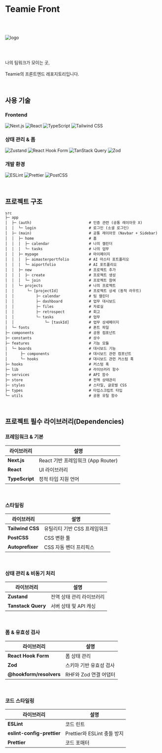 # Teamie Front

<br>
<br>

![logo](https://github.com/user-attachments/assets/2a0af9d6-6cf3-4474-9f69-6c54c81c7c5d)

<br>
<br>

나의 팀워크가 모이는 곳,
<br>
<br>
Teamie의 프론트엔드 레포지토리입니다.

<br>

## 사용 기술

### Frontend

![Next.js](https://img.shields.io/badge/Next.js-000000?style=for-the-badge&logo=next.js&logoColor=white)
![React](https://img.shields.io/badge/React-61DAFB?style=for-the-badge&logo=react&logoColor=black)
![TypeScript](https://img.shields.io/badge/TypeScript-3178C6?style=for-the-badge&logo=typescript&logoColor=white)
![Tailwind CSS](https://img.shields.io/badge/TailwindCSS-06B6D4?style=for-the-badge&logo=tailwind-css&logoColor=white)

### 상태 관리 & 폼

![Zustand](https://img.shields.io/badge/Zustand-000000?style=for-the-badge&logo=Zustand&logoColor=white)
![React Hook Form](https://img.shields.io/badge/React%20Hook%20Form-EC5990?style=for-the-badge&logo=react-hook-form&logoColor=white)
![TanStack Query](https://img.shields.io/badge/TanStack%20Query-FF4154?style=for-the-badge&logo=react-query&logoColor=white)
![Zod](https://img.shields.io/badge/Zod-3178C6?style=for-the-badge&logo=Zod&logoColor=white)

### 개발 환경

![ESLint](https://img.shields.io/badge/ESLint-4B32C3?style=for-the-badge&logo=eslint&logoColor=white)
![Prettier](https://img.shields.io/badge/Prettier-F7B93E?style=for-the-badge&logo=prettier&logoColor=white)
![PostCSS](https://img.shields.io/badge/PostCSS-DD3A0A?style=for-the-badge&logo=postcss&logoColor=white)

<br>

## 프로젝트 구조

```
src
├─ app
│  ├─ (auth)                          # 인증 관련 (공통 레이아웃 X)
│  │  └─ login                        # 로그인 (소셜 로그인)
│  ├─ (main)                          # 공통 레이아웃 (Navbar + Sidebar)
│  │  ├─ home                         # 홈
│  │  │  ├─ calendar                  # 나의 캘린더
│  │  │  └─ tasks                     # 나의 업무
│  │  ├─ mypage                       # 마이페이지
│  │  │  ├─ aimasterportfolio         # AI 마스터 포트폴리오
│  │  │  └─ aiportfolio               # AI 포트폴리오
│  │  ├─ new                          # 프로젝트 추가
│  │  │  ├─ create                    # 프로젝트 생성
│  │  │  └─ join                      # 프로젝트 참여
│  │  └─ projects                     # 나의 프로젝트
│  │      └─ [projectId]              # 프로젝트 상세 (동적 라우트)
│  │          ├─ calendar             # 팀 캘린더
│  │          ├─ dashboard            # 업무 대시보드
│  │          ├─ files                # 자료실
│  │          ├─ retrospect           # 회고
│  │          └─ tasks                # 업무
│  │              └─ [taskId]         # 업무 상세페이지
│  └─ fonts                           # 폰트 파일
├─ components                         # 공용 컴포넌트
├─ constants                          # 상수
├─ features                           # 기능 모듈
│  └─ boards                          # 대시보드 기능
│      ├─ components                  # 대시보드 관련 컴포넌트
│      └─ hooks                       # 대시보드 관련 커스텀 훅
├─ hooks                              # 커스텀 훅
├─ lib                                # 라이브러리 함수
├─ services                           # API 함수
├─ store                              # 전역 상태관리
├─ styles                             # 스타일, 글로벌 CSS
├─ types                              # 타입스크립트 타입
└─ utils                              # 공용 유틸 함수
```

<br>

## 프로젝트 필수 라이브러리(Dependencies)

### 프레임워크 & 기본

| 라이브러리     | 설명                               |
| -------------- | ---------------------------------- |
| **Next.js**    | React 기반 프레임워크 (App Router) |
| **React**      | UI 라이브러리                      |
| **TypeScript** | 정적 타입 지원 언어                |

<br>

### 스타일링

| 라이브러리       | 설명                         |
| ---------------- | ---------------------------- |
| **Tailwind CSS** | 유틸리티 기반 CSS 프레임워크 |
| **PostCSS**      | CSS 변환 툴                  |
| **Autoprefixer** | CSS 자동 벤더 프리픽스       |

<br>

### 상태 관리 & 비동기 처리

| 라이브러리         | 설명                      |
| ------------------ | ------------------------- |
| **Zustand**        | 전역 상태 관리 라이브러리 |
| **Tanstack Query** | 서버 상태 및 API 캐싱     |

<br>

### 폼 & 유효성 검사

| 라이브러리              | 설명                    |
| ----------------------- | ----------------------- |
| **React Hook Form**     | 폼 상태 관리            |
| **Zod**                 | 스키마 기반 유효성 검사 |
| **@hookform/resolvers** | RHF와 Zod 연결 어댑터   |

<br>

### 코드 스타일링

| 라이브러리                 | 설명                        |
| -------------------------- | --------------------------- |
| **ESLint**                 | 코드 린트                   |
| **eslint-config-prettier** | Prettier와 ESLint 충돌 방지 |
| **Prettier**               | 코드 포매터                 |
